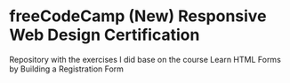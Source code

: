 <h1>freeCodeCamp (New) Responsive Web Design Certification</h1>
Repository with the exercises I did base on the course Learn HTML Forms by Building a Registration Form
